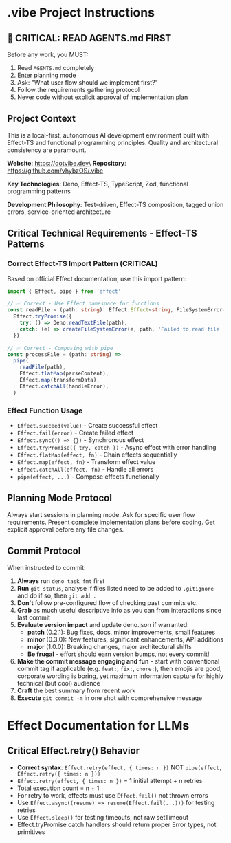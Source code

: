 # .vibe Project Instructions

## 🚨 **CRITICAL: READ AGENTS.md FIRST**

Before any work, you MUST:

1. Read `AGENTS.md` completely
2. Enter planning mode
3. Ask: "What user flow should we implement first?"
4. Follow the requirements gathering protocol
5. Never code without explicit approval of implementation plan

## **Project Context**

This is a local-first, autonomous AI development environment built with Effect-TS and functional programming principles. Quality and architectural consistency are paramount.

**Website**: https://dotvibe.dev\
**Repository**: https://github.com/vhybzOS/.vibe

**Key Technologies**: Deno, Effect-TS, TypeScript, Zod, functional programming patterns

**Development Philosophy**: Test-driven, Effect-TS composition, tagged union errors, service-oriented architecture

## **Critical Technical Requirements - Effect-TS Patterns**

### **Correct Effect-TS Import Pattern (CRITICAL)**

Based on official Effect documentation, use this import pattern:

```typescript
import { Effect, pipe } from 'effect'

// ✅ Correct - Use Effect namespace for functions
const readFile = (path: string): Effect.Effect<string, FileSystemError> =>
  Effect.tryPromise({
    try: () => Deno.readTextFile(path),
    catch: (e) => createFileSystemError(e, path, 'Failed to read file'),
  })

// ✅ Correct - Composing with pipe
const processFile = (path: string) =>
  pipe(
    readFile(path),
    Effect.flatMap(parseContent),
    Effect.map(transformData),
    Effect.catchAll(handleError),
  )
```

### **Effect Function Usage**

- `Effect.succeed(value)` - Create successful effect
- `Effect.fail(error)` - Create failed effect
- `Effect.sync(() => {})` - Synchronous effect
- `Effect.tryPromise({ try, catch })` - Async effect with error handling
- `Effect.flatMap(effect, fn)` - Chain effects sequentially
- `Effect.map(effect, fn)` - Transform effect value
- `Effect.catchAll(effect, fn)` - Handle all errors
- `pipe(effect, ...)` - Compose effects functionally

## **Planning Mode Protocol**

Always start sessions in planning mode. Ask for specific user flow requirements. Present complete implementation plans before coding. Get explicit approval before any file changes.

## **Commit Protocol**

When instructed to commit:

1. **Always** run `deno task fmt` first
2. **Run** `git status`, analyse if files listed need to be added to `.gitignore` and do if so, then `git add .`
3. **Don't** follow pre-configured flow of checking past commits etc.
4. **Grab** as much useful descriptive info as you can from interactions since last commit
5. **Evaluate version impact** and update deno.json if warranted:
   - **patch** (0.2.1): Bug fixes, docs, minor improvements, small features
   - **minor** (0.3.0): New features, significant enhancements, API additions
   - **major** (1.0.0): Breaking changes, major architectural shifts
   - **Be frugal** - effort should earn version bumps, not every commit!
6. **Make the commit message engaging and fun** - start with conventional commit tag if applicable (e.g. `feat:`, `fix:`, `chore:`), then emojis are good, corporate wording is boring, yet maximum information capture for highly technical (but cool) audience
7. **Craft** the best summary from recent work
8. **Execute** `git commit -m` in one shot with comprehensive message

# Effect Documentation for LLMs

## Critical Effect.retry() Behavior

- **Correct syntax**: `Effect.retry(effect, { times: n })` NOT `pipe(effect, Effect.retry({ times: n }))`
- `Effect.retry(effect, { times: n })` = 1 initial attempt + n retries
- Total execution count = n + 1
- For retry to work, effects must use `Effect.fail()` not thrown errors
- Use `Effect.async((resume) => resume(Effect.fail(...)))` for testing retries
- Use `Effect.sleep()` for testing timeouts, not raw setTimeout
- Effect.tryPromise catch handlers should return proper Error types, not primitives
